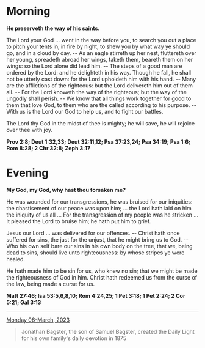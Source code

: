# Morning

**He preserveth the way of his saints.**
 
The Lord your God ... went in the way before you, to search you out a place to pitch your tents in, in fire by night, to shew you by what way ye should go, and in a cloud by day. -- As an eagle stirreth up her nest, fluttereth over her young, spreadeth abroad her wings, taketh them, beareth them on her wings: so the Lord alone did lead him. -- The steps of a good man are ordered by the Lord: and he delighteth in his way. Though he fall, he shall not be utterly cast down: for the Lord upholdeth him with his hand. -- Many are the afflictions of the righteous: but the Lord delivereth him out of them all. -- For the Lord knoweth the way of the righteous; but the way of the ungodly shall perish. -- We know that all things work together for good to them that love God, to them who are the called according to his purpose. -- With us is the Lord our God to help us, and to fight our battles.
 
The Lord thy God in the midst of thee is mighty; he will save, he will rejoice over thee with joy.  

**Prov 2:8; Deut 1:32,33; Deut 32:11,12; Psa 37:23,24; Psa 34:19; Psa 1:6; Rom 8:28; 2 Chr 32:8; Zeph 3:17**

# Evening

**My God, my God, why hast thou forsaken me?**
 
He was wounded for our transgressions, he was bruised for our iniquities: the chastisement of our peace was upon him; ... the Lord hath laid on him the iniquity of us all ... For the transgression of my people was he stricken ... It pleased the Lord to bruise him; he hath put him to grief.
 
Jesus our Lord ... was delivered for our offences. -- Christ hath once suffered for sins, the just for the unjust, that he might bring us to God. -- Who his own self bare our sins in his own body on the tree, that we, being dead to sins, should live unto righteousness: by whose stripes ye were healed.
 
He hath made him to be sin for us, who knew no sin; that we might be made the righteousness of God in him. Christ hath redeemed us from the curse of the law, being made a curse for us.  

**Matt 27:46; Isa 53:5,6,8,10; Rom 4:24,25; 1 Pet 3:18; 1 Pet 2:24; 2 Cor 5:21; Gal 3:13**

---

[Monday 06-March, 2023](https://t.me/s/daily_light)

> Jonathan Bagster, the son of Samuel Bagster, created the Daily Light for his own family's daily devotion in 1875

